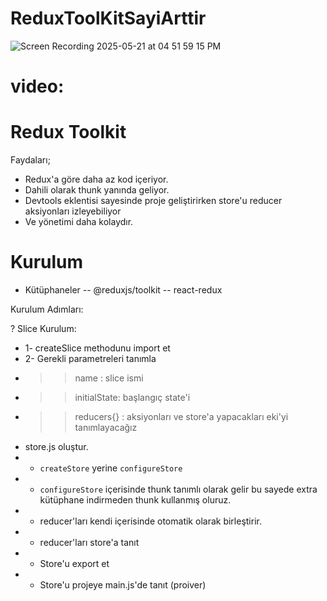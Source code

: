 # ReduxToolKitSayiArttir
![Screen Recording 2025-05-21 at 04 51 59 15 PM](https://github.com/user-attachments/assets/4174dc42-a840-4fea-b7d4-c7bc301679f0)

# video: 

# Redux Toolkit

Faydaları;

- Redux'a göre daha az kod içeriyor.
- Dahili olarak thunk yanında geliyor.
- Devtools eklentisi sayesinde proje geliştirirken store'u reducer aksiyonları izleyebiliyor
- Ve yönetimi daha kolaydır.

# Kurulum

- Kütüphaneler
-- @reduxjs/toolkit
-- react-redux


Kurulum Adımları:

? Slice Kurulum:
* 1- createSlice methodunu import et
* 2- Gerekli parametreleri tanımla
* > > name : slice ismi
* > > initialState: başlangıç state'i
* > > reducers{} : aksiyonları ve store'a yapacakları eki'yi tanımlayacağız

- store.js oluştur.
- - `createStore` yerine `configureStore`
- - `configureStore` içerisinde thunk tanımlı olarak gelir bu sayede extra kütüphane indirmeden thunk kullanmış oluruz.
- - reducer'ları kendi içerisinde otomatik olarak birleştirir.
- - reducer'ları store'a tanıt
- - Store'u export et
- - Store'u projeye main.js'de tanıt (proiver)
